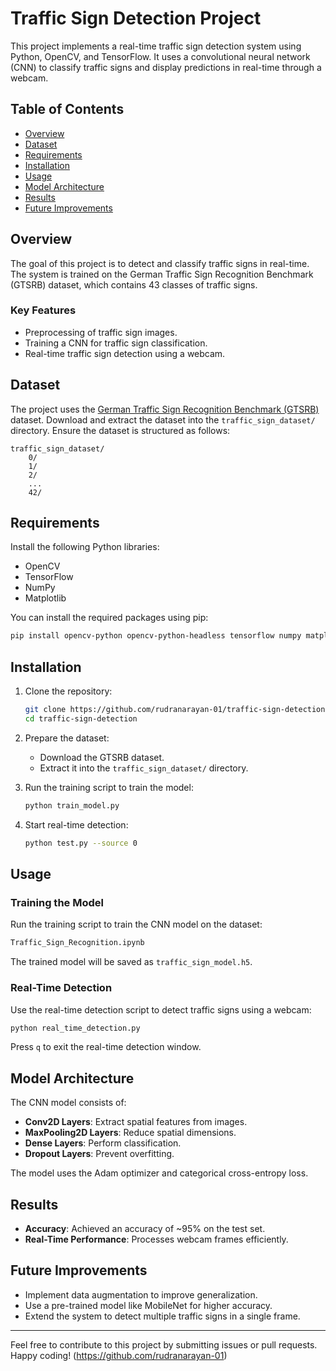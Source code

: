 # Traffic Sign Detection Project

This project implements a real-time traffic sign detection system using Python, OpenCV, and TensorFlow. It uses a convolutional neural network (CNN) to classify traffic signs and display predictions in real-time through a webcam.

## Table of Contents

- [Overview](#overview)
- [Dataset](#dataset)
- [Requirements](#requirements)
- [Installation](#installation)
- [Usage](#usage)
- [Model Architecture](#model-architecture)
- [Results](#results)
- [Future Improvements](#future-improvements)

## Overview

The goal of this project is to detect and classify traffic signs in real-time. The system is trained on the German Traffic Sign Recognition Benchmark (GTSRB) dataset, which contains 43 classes of traffic signs.

### Key Features
- Preprocessing of traffic sign images.
- Training a CNN for traffic sign classification.
- Real-time traffic sign detection using a webcam.

## Dataset

The project uses the [German Traffic Sign Recognition Benchmark (GTSRB)](https://benchmark.ini.rub.de/) dataset. Download and extract the dataset into the `traffic_sign_dataset/` directory. Ensure the dataset is structured as follows:

```
traffic_sign_dataset/
    0/
    1/
    2/
    ...
    42/
```

## Requirements

Install the following Python libraries:

- OpenCV
- TensorFlow
- NumPy
- Matplotlib

You can install the required packages using pip:

```bash
pip install opencv-python opencv-python-headless tensorflow numpy matplotlib
```

## Installation

1. Clone the repository:
   ```bash
   git clone https://github.com/rudranarayan-01/traffic-sign-detection.git
   cd traffic-sign-detection
   ```

2. Prepare the dataset:
   - Download the GTSRB dataset.
   - Extract it into the `traffic_sign_dataset/` directory.

3. Run the training script to train the model:
   ```bash
   python train_model.py
   ```

4. Start real-time detection:
   ```bash
   python test.py --source 0   
   ```

## Usage

### Training the Model

Run the training script to train the CNN model on the dataset:

```bash
Traffic_Sign_Recognition.ipynb
```

The trained model will be saved as `traffic_sign_model.h5`.

### Real-Time Detection

Use the real-time detection script to detect traffic signs using a webcam:

```bash
python real_time_detection.py
```

Press `q` to exit the real-time detection window.

## Model Architecture

The CNN model consists of:

- **Conv2D Layers**: Extract spatial features from images.
- **MaxPooling2D Layers**: Reduce spatial dimensions.
- **Dense Layers**: Perform classification.
- **Dropout Layers**: Prevent overfitting.

The model uses the Adam optimizer and categorical cross-entropy loss.

## Results

- **Accuracy**: Achieved an accuracy of ~95% on the test set.
- **Real-Time Performance**: Processes webcam frames efficiently.

## Future Improvements

- Implement data augmentation to improve generalization.
- Use a pre-trained model like MobileNet for higher accuracy.
- Extend the system to detect multiple traffic signs in a single frame.

---

Feel free to contribute to this project by submitting issues or pull requests. Happy coding!
(https://github.com/rudranarayan-01)
